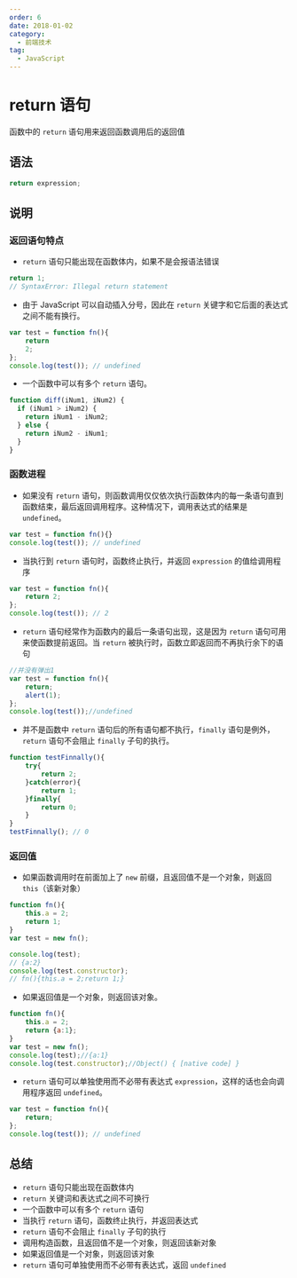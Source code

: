 ```yaml
---
order: 6
date: 2018-01-02
category:
  - 前端技术
tag:
  - JavaScript
---
```


# return 语句

函数中的 `return` 语句用来返回函数调用后的返回值

## 语法

```js
return expression;
```

## 说明

### 返回语句特点

- `return` 语句只能出现在函数体内，如果不是会报语法错误

```js
return 1;
// SyntaxError: Illegal return statement
```

- 由于 JavaScript 可以自动插入分号，因此在 `return` 关键字和它后面的表达式之间不能有换行。

```js
var test = function fn(){
    return
    2;
};
console.log(test()); // undefined
```

- 一个函数中可以有多个 `return` 语句。

```js
function diff(iNum1, iNum2) {
  if (iNum1 > iNum2) {
    return iNum1 - iNum2;
  } else {
    return iNum2 - iNum1;
  }
}
```

### 函数进程

- 如果没有 `return` 语句，则函数调用仅仅依次执行函数体内的每一条语句直到函数结束，最后返回调用程序。这种情况下，调用表达式的结果是 `undefined`。

```js
var test = function fn(){}
console.log(test()); // undefined
```

- 当执行到 `return` 语句时，函数终止执行，并返回 `expression` 的值给调用程序

```js
var test = function fn(){
    return 2;
};
console.log(test()); // 2
```

- `return` 语句经常作为函数内的最后一条语句出现，这是因为 `return` 语句可用来使函数提前返回。当 `return` 被执行时，函数立即返回而不再执行余下的语句

```js
//并没有弹出1
var test = function fn(){
    return;
    alert(1);
};
console.log(test());//undefined
```

- 并不是函数中 `return` 语句后的所有语句都不执行，`finally` 语句是例外，`return` 语句不会阻止 `finally` 子句的执行。

```js
function testFinnally(){
    try{
        return 2;
    }catch(error){
        return 1;
    }finally{
        return 0;
    }
}
testFinnally(); // 0
```

### 返回值

- 如果函数调用时在前面加上了 `new` 前缀，且返回值不是一个对象，则返回 `this`（该新对象）

```js
function fn(){
    this.a = 2;
    return 1;
}
var test = new fn();

console.log(test);
// {a:2}
console.log(test.constructor);
// fn(){this.a = 2;return 1;}
```

- 如果返回值是一个对象，则返回该对象。

```js
function fn(){
    this.a = 2;
    return {a:1};
}
var test = new fn();
console.log(test);//{a:1}
console.log(test.constructor);//Object() { [native code] }
```

- `return` 语句可以单独使用而不必带有表达式 `expression`，这样的话也会向调用程序返回 `undefined`。

```js
var test = function fn(){
    return;
};
console.log(test()); // undefined
```

## 总结

- `return` 语句只能出现在函数体内
- `return` 关键词和表达式之间不可换行
- 一个函数中可以有多个 `return` 语句
- 当执行 `return` 语句，函数终止执行，并返回表达式
- `return` 语句不会阻止 `finally` 子句的执行
- 调用构造函数，且返回值不是一个对象，则返回该新对象
- 如果返回值是一个对象，则返回该对象
- `return` 语句可单独使用而不必带有表达式，返回 `undefined`
